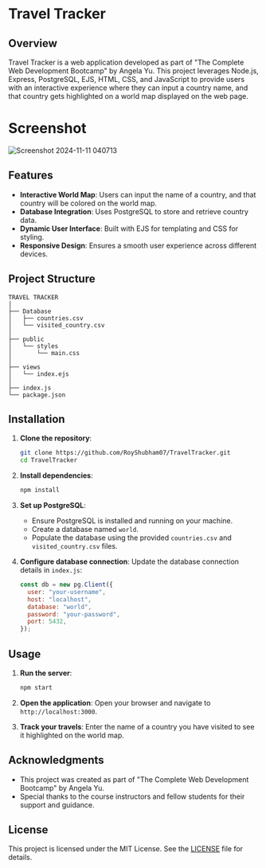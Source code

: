 # Travel Tracker

## Overview

Travel Tracker is a web application developed as part of "The Complete Web Development Bootcamp" by Angela Yu. This project leverages Node.js, Express, PostgreSQL, EJS, HTML, CSS, and JavaScript to provide users with an interactive experience where they can input a country name, and that country gets highlighted on a world map displayed on the web page.

# Screenshot
![Screenshot 2024-11-11 040713](https://github.com/user-attachments/assets/a632ab58-bbe0-42d7-b02d-ce00a926c3ee)


## Features

- **Interactive World Map**: Users can input the name of a country, and that country will be colored on the world map.
- **Database Integration**: Uses PostgreSQL to store and retrieve country data.
- **Dynamic User Interface**: Built with EJS for templating and CSS for styling.
- **Responsive Design**: Ensures a smooth user experience across different devices.

## Project Structure

```
TRAVEL TRACKER
│
├── Database
│   ├── countries.csv
│   └── visited_country.csv
│
├── public
│   └── styles
│       └── main.css
│
├── views
│   └── index.ejs
│
├── index.js
└── package.json
```

## Installation

1. **Clone the repository**:

   ```bash
   git clone https://github.com/RoyShubham07/TravelTracker.git
   cd TravelTracker
   ```

2. **Install dependencies**:

   ```bash
   npm install
   ```

3. **Set up PostgreSQL**:
   - Ensure PostgreSQL is installed and running on your machine.
   - Create a database named `world`.
   - Populate the database using the provided `countries.csv` and `visited_country.csv` files.

4. **Configure database connection**:
   Update the database connection details in `index.js`:

   ```javascript
   const db = new pg.Client({
     user: "your-username",
     host: "localhost",
     database: "world",
     password: "your-password",
     port: 5432,
   });
   ```

## Usage

1. **Run the server**:

   ```bash
   npm start
   ```

2. **Open the application**:
   Open your browser and navigate to `http://localhost:3000`.

3. **Track your travels**:
   Enter the name of a country you have visited to see it highlighted on the world map.

## Acknowledgments

- This project was created as part of "The Complete Web Development Bootcamp" by Angela Yu.
- Special thanks to the course instructors and fellow students for their support and guidance.

## License

This project is licensed under the MIT License. See the [LICENSE](LICENSE) file for details.
